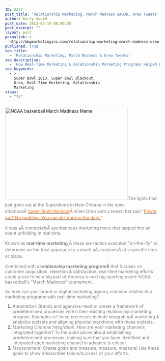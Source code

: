 ```yaml
---
ID: 2227
post_title: 'Relationship Marketing, March Madness &#038; Oreo Tweets'
author: Kerry Guard
post_date: 2013-03-19 08:09:55
post_excerpt: ""
layout: post
permalink: >
  http://mkgmarketinginc.com/relationship-marketing-march-madness-oreo-tweets/
published: true
seo_title:
  - 'Relationship Marketing, March Madness & Oreo Tweets'
seo_description:
  - 'How Real-Time Marketing & Relationship Marketing Programs Helped Oreo ... And Can Help Your Brand Too!'
seo_keywords:
  - >
    Super Bowl 2013, Super Bowl Blackout,
    Oreo, Real-Time Marketing, Relationship
    Marketing
views:
  - "73"
---
```

<span style="color: #000000;"> <a href="http://mkgmediagroup.com/wp-content/uploads/2013/03/300-March-Madness-Meme.jpeg"><img class="alignleft size-full wp-image-2304" alt="NCAA basketball March Madness Meme" src="http://mkgmediagroup.com/wp-content/uploads/2013/03/300-March-Madness-Meme.jpeg" width="400" height="300" /></a></span><span style="color: #888888;"><span style="line-height: 1.5em;"><span style="color: #000000;"><span style="color: #808080;">The lights had just gone out at the Superdome in New</span> <span style="color: #808080;">Orleans in the now-infamous</span></span>Â </span><span style="color: #ff6600;"><a style="line-height: 1.5em;" href="http://www.nytimes.com/2013/02/09/sports/football/super-bowl-blackout-caused-by-device-meant-to-prevent-it.html?_r=0" target="_blank"><span style="color: #ff6600;">Super Bowl blackout</span></a></span><span style="line-height: 1.5em;"><span style="color: #ff6600;">Â </span><span style="color: #808080;">when Oreo sent a tweet that said</span> <span style="color: #ff6600;">"</span></span><span style="color: #ff6600;"><a style="line-height: 1.5em;" href="http://www.digiday.com/brands/how-oreo-won-the-super-bowl-blackout/" target="_blank"><span style="color: #ff6600;">Power out? No problem. You can still dunk in the dark.</span></a><span style="line-height: 1.5em;">"</span></span></span>

<span style="color: #808080;">It was aÂ <em>completelyÂ </em>spontaneous marketing move that tapped into an event unfolding in real time.</span>

<span style="color: #808080;"><span style="line-height: 1.5em;">Known as <strong>real-time marketing</strong>,</span><span style="line-height: 1.5em;">Â these are tactics executed "on-the-fly" to determine an the best approach to a reach aÂ customerÂ at a specific time or place.</span></span>

<span style="color: #808080;">Combined with a<strong> relationship marketing programÂ </strong>that focuses on customer acquisition, retention &amp; satisfaction, real-time marketing efforts could prove to be a big part of America's next big sporting event: NCAA basketball's "March Madness" tournament.</span>

<span style="color: #808080;">So how can your brand or digital marketing agency combine relationship marketing programs with real-time marketing?</span>
<ol>
	<li><span style="color: #808080;"><span style="line-height: 14px;"><em>Automation</em>: Brands and agencies need to create a framework of predetermined processes within their existing relationship marketing program. Examples of these processes include integratingÂ marketing &amp; analytics toolsets and aligning physical workforce with these toolsets.</span></span></li>
	<li><span style="color: #808080;"><em>Marketing Channel Integration:</em> How are your marketing channels integrated together? To the point above about establishing predetermined processes, making sure that you have identified and integrated each marketing channel in advance is critical.</span></li>
	<li><span style="color: #808080;"><em>Measurement:</em> Create goals and measure, measure, measure! Use these goals to show measurable failure/success of your efforts.</span></li>
</ol>